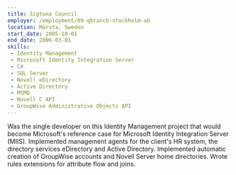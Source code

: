```yaml
---
title: Sigtuna Council
employer: /employment/09-qbranch-stockholm-ab
location: Märsta, Sweden
start_date: 2005-10-01
end_date: 2006-03-01
skills:
 - Identity Management
 - Microsoft Identity Integration Server
 - C#
 - SQL Server
 - Novell eDirectory
 - Active Directory
 - MSMQ
 - Novell C API
 - GroupWise Administrative Objects API
--- 
```

Was the single developer on this Identity Management project that would become Microsoft's reference case for Microsoft Identity Integration Server (MIIS).
Implemented management agents for the client's HR system, the directory services eDirectory and Active Directory.
Implemented automatic creation of GroupWise accounts and Novell Server home directories.
Wrote rules extensions for attribute flow and joins.
